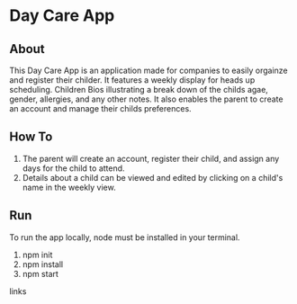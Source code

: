 # Day Care App 

## About 

This Day Care App is an application made for companies to easily orgainze and register their childer. It features a weekly display for heads up scheduling. Children Bios illustrating a break down of the childs agae, gender, allergies, and any other notes. It also enables the parent to create an account and manage their childs preferences. 

## How To 

1. The parent will create an account, register their child, and assign any days for the child to attend. 
2. Details about a child can be viewed and edited by clicking on a child's name in the weekly view. 

## Run 
To run the app locally, node must be installed in your terminal. 

1. npm init 
2. npm install
3. npm start

links 